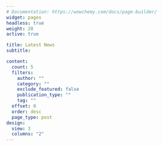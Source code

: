 ```yaml
---
# Documentation: https://wowchemy.com/docs/page-builder/
widget: pages
headless: true
weight: 20
active: true

title: Latest News
subtitle:

content:
  count: 5
  filters:
    author: ""
    category: ""
    exclude_featured: false
    publication_type: ""
    tag: ""
  offset: 0
  order: desc
  page_type: post
design:
  view: 3
  columns: "2"
---
```

